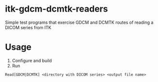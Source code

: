 # itk-gdcm-dcmtk-readers
Simple test programs that exercise GDCM and DCMTK routes of reading a DICOM series from ITK
# Usage

1. Configure and build
2. Run 

 `Read[GDCM|DCMTK] <directory with DICOM series> <output file name>`
